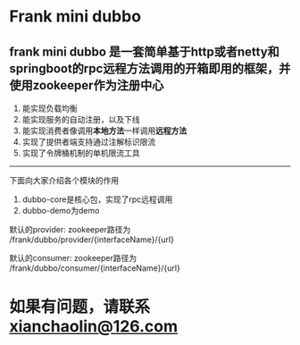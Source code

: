 # Frank mini dubbo

## frank mini dubbo 是一套简单基于http或者netty和springboot的rpc远程方法调用的开箱即用的框架，并使用zookeeper作为注册中心

1. 能实现负载均衡
2. 能实现服务的自动注册，以及下线
3. 能实现消费者像调用**本地方法**一样调用**远程方法**
4. 实现了提供者端支持通过注解标识限流
5. 实现了令牌桶机制的单机限流工具

---

下面向大家介绍各个模块的作用

1. dubbo-core是核心包，实现了rpc远程调用
4. dubbo-demo为demo

默认的provider:  zookeeper路径为 /frank/dubbo/provider/{interfaceName}/{url}

默认的consumer:  zookeeper路径为 /frank/dubbo/consumer/{interfaceName}/{url}

# 如果有问题，请联系 xianchaolin@126.com